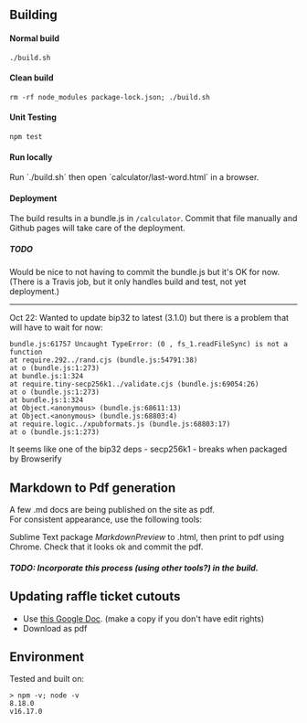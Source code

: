 ## Building

#### Normal build

`./build.sh`

#### Clean build

`rm -rf node_modules package-lock.json; ./build.sh`

#### Unit Testing

`npm test`

#### Run locally

Run ´./build.sh´ then open ´calculator/last-word.html´ in a browser.

#### Deployment

The build results in a bundle.js in `/calculator`.
Commit that file manually and Github pages will take care of the deployment.

##### TODO

Would be nice to not having to commit the bundle.js but it's OK for now.
(There is a Travis job, but it only handles build and test, not yet deployment.)

---

Oct 22: Wanted to update bip32 to latest (3.1.0) but there is a problem that will have to wait for now:

```
bundle.js:61757 Uncaught TypeError: (0 , fs_1.readFileSync) is not a function
at require.292../rand.cjs (bundle.js:54791:38)
at o (bundle.js:1:273)
at bundle.js:1:324
at require.tiny-secp256k1../validate.cjs (bundle.js:69054:26)
at o (bundle.js:1:273)
at bundle.js:1:324
at Object.<anonymous> (bundle.js:68611:13)
at Object.<anonymous> (bundle.js:68803:4)
at require.logic../xpubformats.js (bundle.js:68803:17)
at o (bundle.js:1:273)
```

It seems like one of the bip32 deps - secp256k1 - breaks when packaged by Browserify

## Markdown to Pdf generation

A few .md docs are being published on the site as pdf.  
For consistent appearance, use the following tools:

Sublime Text package _MarkdownPreview_ to .html, then print to pdf using Chrome.
Check that it looks ok and commit the pdf.

##### TODO: Incorporate this process (using other tools?) in the build.

## Updating raffle ticket cutouts

- Use [this Google Doc](https://docs.google.com/document/d/1jBkh3xVeG-o8J4etIf9kU8fSiq_tRBXPfKqZkEzb_cQ).
  (make a copy if you don't have edit rights)
- Download as pdf

## Environment

Tested and built on:

```
> npm -v; node -v
8.18.0
v16.17.0
```
